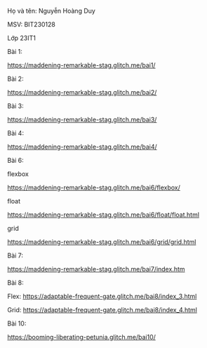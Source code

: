 Họ và tên: Nguyễn Hoàng Duy

MSV: BIT230128

Lớp 23IT1



Bài 1:

https://maddening-remarkable-stag.glitch.me/bai1/

Bài 2:

https://maddening-remarkable-stag.glitch.me/bai2/

Bài 3:

https://maddening-remarkable-stag.glitch.me/bai3/

Bài 4:

https://maddening-remarkable-stag.glitch.me/bai4/

Bài 6:

flexbox

https://maddening-remarkable-stag.glitch.me/bai6/flexbox/

float

https://maddening-remarkable-stag.glitch.me/bai6/float/float.html

grid

https://maddening-remarkable-stag.glitch.me/bai6/grid/grid.html

Bài 7:

https://maddening-remarkable-stag.glitch.me/bai7/index.htm

Bài 8:

Flex:
https://adaptable-frequent-gate.glitch.me/bai8/index_3.html

Grid:
https://adaptable-frequent-gate.glitch.me/bai8/index_4.html

Bài 10:

https://booming-liberating-petunia.glitch.me/bai10/
